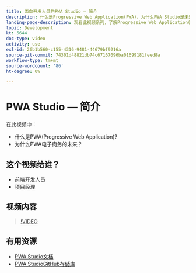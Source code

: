 ```yaml
---
title: 面向开发人员的PWA Studio — 简介
description: 什么是Progressive Web Application(PWA)，为什么PWA Studio是未来​。
landing-page-description: 观看此视频系列，了解Progressive Web Application(PWA)以及PWA Studio为什么是 [!DNL Commerce] 站点。
topic: Development
kt: 5644
doc-type: video
activity: use
exl-id: 26b1b560-c155-4316-9481-44679bf9216a
source-git-commit: 74301d48821db74c67167096ba01699181feed8a
workflow-type: tm+mt
source-wordcount: '86'
ht-degree: 0%

---
```


# PWA Studio — 简介

在此视频中：

- 什么是PWA(Progressive Web Application)?
- 为什么PWA电子商务的未来？

## 这个视频给谁？

- 前端开发人员
- 项目经理

## 视频内容

>[!VIDEO](https://video.tv.adobe.com/v/35715?quality=12&learn=on)

## 有用资源

- [PWA Studio文档](https://developer.adobe.com/commerce/pwa-studio/)
- [PWA StudioGitHub存储库](https://github.com/magento/pwa-studio)
